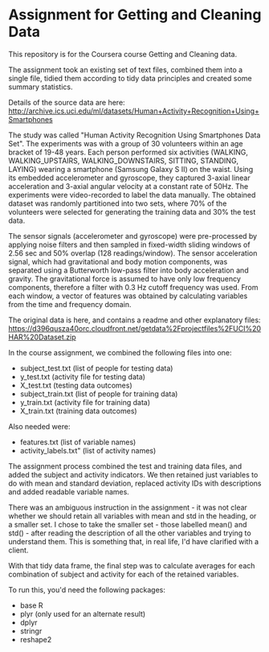 # Assignment for Getting and Cleaning Data
This repository is for the Coursera course Getting and Cleaning data.

The assignment took an existing set of text files, combined them into a single file, tidied them according to tidy data principles and created some summary statistics.

Details of the source data are here: http://archive.ics.uci.edu/ml/datasets/Human+Activity+Recognition+Using+Smartphones

The study was called "Human Activity Recognition Using Smartphones Data Set". The experiments was with a group of 30 volunteers within an age bracket of 19-48 years. Each person performed six activities (WALKING, WALKING_UPSTAIRS, WALKING_DOWNSTAIRS, SITTING, STANDING, LAYING) wearing a smartphone (Samsung Galaxy S II) on the waist. Using its embedded accelerometer and gyroscope, they captured 3-axial linear acceleration and 3-axial angular velocity at a constant rate of 50Hz. The experiments were video-recorded to label the data manually. The obtained dataset was randomly partitioned into two sets, where 70% of the volunteers were selected for generating the training data and 30% the test data. 

The sensor signals (accelerometer and gyroscope) were pre-processed by applying noise filters and then sampled in fixed-width sliding windows of 2.56 sec and 50% overlap (128 readings/window). The sensor acceleration signal, which had gravitational and body motion components, was separated using a Butterworth low-pass filter into body acceleration and gravity. The gravitational force is assumed to have only low frequency components, therefore a filter with 0.3 Hz cutoff frequency was used. From each window, a vector of features was obtained by calculating variables from the time and frequency domain.

The original data is here, and contains a readme and other explanatory files: https://d396qusza40orc.cloudfront.net/getdata%2Fprojectfiles%2FUCI%20HAR%20Dataset.zip 

In the course assignment, we combined the following files into one:
* subject_test.txt (list of people for testing data)
* y_test.txt (activity file for testing data)
* X_test.txt (testing data outcomes)
* subject_train.txt (list of people for training data)
* y_train.txt (activity file for training data)
* X_train.txt (training data outcomes)

Also needed were:
* features.txt (list of variable names)
* activity_labels.txt" (list of activity names)

The assignment process combined the test and training data files, and added the subject and activity indicators. We then retained just variables to do with mean and standard deviation, replaced activity IDs with descriptions and added readable variable names.

There was an ambiguous instruction in the assignment - it was not clear whether we should retain all variables with mean and std in the heading, or a smaller set. I chose to take the smaller set - those labelled mean() and std() - after reading the description of all the other variables and trying to understand them. This is something that, in real life, I'd have clarified with a client.

With that tidy data frame, the final step was to calculate averages for each combination of subject and activity for each of the retained variables.

To run this, you'd need the following packages:
* base R
* plyr (only used for an alternate result)
* dplyr
* stringr
* reshape2
